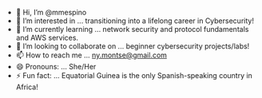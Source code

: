 - 👋 Hi, I’m @mmespino
- 👀 I’m interested in ... transitioning into a lifelong career in Cybersecurity! 
- 🌱 I’m currently learning ... network security and protocol fundamentals and AWS services. 
- 💞️ I’m looking to collaborate on ... beginner cybersecurity projects/labs! 
- 📫 How to reach me ... ny.montse@gmail.com
- 😄 Pronouns: ... She/Her
- ⚡ Fun fact: ... Equatorial Guinea is the only Spanish-speaking country in Africa!

<!---
mmespino/mmespino is a ✨ special ✨ repository because its `README.md` (this file) appears on your GitHub profile.
You can click the Preview link to take a look at your changes.
--->
